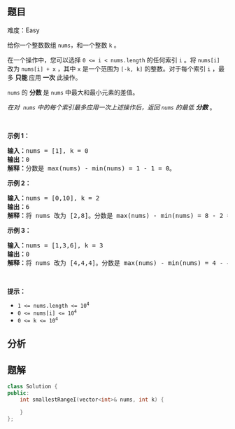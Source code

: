 
## 题目
难度：Easy
<p>给你一个整数数组 <code>nums</code>，和一个整数 <code>k</code> 。</p>

<p>在一个操作中，您可以选择 <code>0 &lt;= i &lt; nums.length</code> 的任何索引 <code>i</code> 。将 <code>nums[i]</code> 改为 <code>nums[i] + x</code> ，其中 <code>x</code> 是一个范围为 <code>[-k, k]</code> 的整数。对于每个索引 <code>i</code> ，最多 <strong>只能 </strong>应用 <strong>一次</strong> 此操作。</p>

<p><code>nums</code>&nbsp;的&nbsp;<strong>分数&nbsp;</strong>是&nbsp;<code>nums</code>&nbsp;中最大和最小元素的差值。&nbsp;</p>

<p><em>在对&nbsp; <code>nums</code> 中的每个索引最多应用一次上述操作后，返回&nbsp;<code>nums</code> 的最低 <strong>分数</strong></em> 。</p>

<p>&nbsp;</p>

<p><strong>示例 1：</strong></p>

<pre>
<strong>输入：</strong>nums = [1], k = 0
<strong>输出：</strong>0
<strong>解释：</strong>分数是 max(nums) - min(nums) = 1 - 1 = 0。
</pre>

<p><strong>示例 2：</strong></p>

<pre>
<strong>输入：</strong>nums = [0,10], k = 2
<strong>输出：</strong>6
<strong>解释：</strong>将 nums 改为 [2,8]。分数是 max(nums) - min(nums) = 8 - 2 = 6。
</pre>

<p><strong>示例 3：</strong></p>

<pre>
<strong>输入：</strong>nums = [1,3,6], k = 3
<strong>输出：</strong>0
<strong>解释：</strong>将 nums 改为 [4,4,4]。分数是 max(nums) - min(nums) = 4 - 4 = 0。
</pre>

<p>&nbsp;</p>

<p><strong>提示：</strong></p>

<ul>
	<li><code>1 &lt;= nums.length &lt;= 10<sup>4</sup></code></li>
	<li><code>0 &lt;= nums[i] &lt;= 10<sup>4</sup></code></li>
	<li><code>0 &lt;= k &lt;= 10<sup>4</sup></code></li>
</ul>

## 分析

## 题解
```cpp
class Solution {
public:
    int smallestRangeI(vector<int>& nums, int k) {

    }
};
```